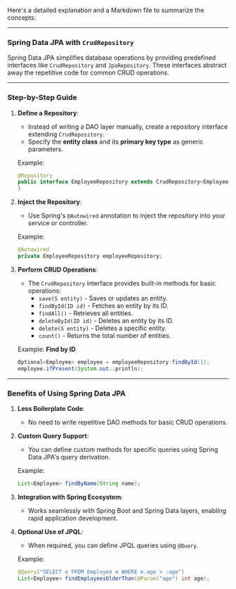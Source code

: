 Here's a detailed explanation and a Markdown file to summarize the concepts:

---

### **Spring Data JPA with `CrudRepository`**
Spring Data JPA simplifies database operations by providing predefined interfaces like `CrudRepository` and `JpaRepository`. These interfaces abstract away the repetitive code for common CRUD operations.

---

### **Step-by-Step Guide**

1. **Define a Repository**:
   - Instead of writing a DAO layer manually, create a repository interface extending `CrudRepository`.
   - Specify the **entity class** and its **primary key type** as generic parameters.

   Example:
   ```java
   @Repository
   public interface EmployeeRepository extends CrudRepository<Employee, Integer> {
   }
   ```

2. **Inject the Repository**:
   - Use Spring's `@Autowired` annotation to inject the repository into your service or controller.

   Example:
   ```java
   @Autowired
   private EmployeeRepository employeeRepository;
   ```

3. **Perform CRUD Operations**:
   - The `CrudRepository` interface provides built-in methods for basic operations:
     - `save(S entity)` - Saves or updates an entity.
     - `findById(ID id)` - Fetches an entity by its ID.
     - `findAll()` - Retrieves all entities.
     - `deleteById(ID id)` - Deletes an entity by its ID.
     - `delete(S entity)` - Deletes a specific entity.
     - `count()` - Returns the total number of entities.

   Example: **Find by ID**
   ```java
   Optional<Employee> employee = employeeRepository.findById(1);
   employee.ifPresent(System.out::println);
   ```

---

### **Benefits of Using Spring Data JPA**
1. **Less Boilerplate Code**:
   - No need to write repetitive DAO methods for basic CRUD operations.

2. **Custom Query Support**:
   - You can define custom methods for specific queries using Spring Data JPA's query derivation.

   Example:
   ```java
   List<Employee> findByName(String name);
   ```

3. **Integration with Spring Ecosystem**:
   - Works seamlessly with Spring Boot and Spring Data layers, enabling rapid application development.

4. **Optional Use of JPQL**:
   - When required, you can define JPQL queries using `@Query`.

   Example:
   ```java
   @Query("SELECT e FROM Employee e WHERE e.age > :age")
   List<Employee> findEmployeesOlderThan(@Param("age") int age);
   ```

